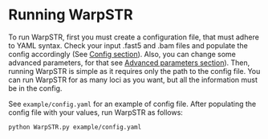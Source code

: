 # Running WarpSTR

To run WarpSTR, first you must create a configuration file, that must adhere to YAML syntax. Check your input .fast5 and .bam files and populate the config accordingly (See [Config section](config.md)). Also, you can change some advanced parameters, for that see [Advanced parameters section](advanced_params.md)). Then, running WarpSTR is simple as it requires only the path to the config file. You can run WarpSTR for as many loci as you want, but all the information must be in the config.

See `example/config.yaml` for an example of config file. After populating the config file with your values, run WarpSTR as follows:

```bash
python WarpSTR.py example/config.yaml
```
